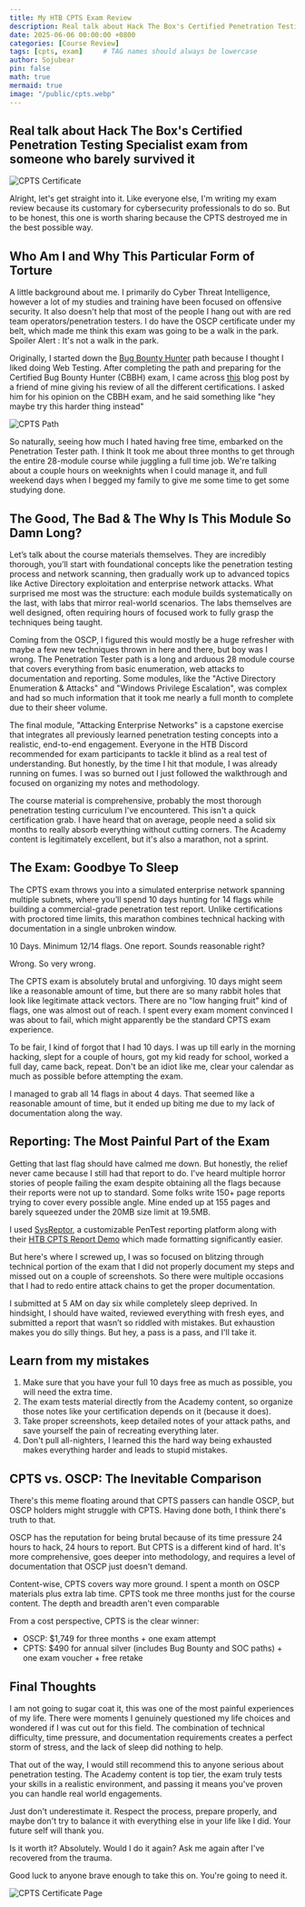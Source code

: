 ```yaml
---
title: My HTB CPTS Exam Review
description: Real talk about Hack The Box's Certified Penetration Testing Specialist exam from someone who barely survived it
date: 2025-06-06 00:00:00 +0800
categories: [Course Review]
tags: [cpts, exam]     # TAG names should always be lowercase
author: Sojubear
pin: false
math: true
mermaid: true
image: "/public/cpts.webp"
---
```

## Real talk about Hack The Box's Certified Penetration Testing Specialist exam from someone who barely survived it

![CPTS Certificate](/public/lv58zP0Nc1rigRR47QTY0v21HfHBkBGe.jpg)

Alright, let's get straight into it. Like everyone else, I'm writing my exam review because its customary for cybersecurity professionals to do so. But to be honest, this one is worth sharing because the CPTS destroyed me in the best possible way.

## Who Am I and Why This Particular Form of Torture

A little background about me. I primarily do Cyber Threat Intelligence, however a lot of my studies and training have been focused on offensive security. It also doesn't help that most of the people I hang out with are red team operators/penetration testers. I do have the OSCP certificate under my belt, which made me think this exam was going to be a walk in the park. Spoiler Alert : It's not a walk in the park.

Originally, I started down the [Bug Bounty Hunter](https://academy.hackthebox.com/achievement/1087749/path/17) path because I thought I liked doing Web Testing. After completing the path and preparing for the Certified Bug Bounty Hunter (CBBH) exam, I came across [this](https://gatari.dev/posts/certified-cert-collector/?trk=feed_main-feed-card_feed-article-content) blog post by a friend of mine giving his review of all the different certifications. I asked him for his opinion on the CBBH exam, and he said something like "hey maybe try this harder thing instead" 

![CPTS Path](/public/Pasted%20image%2020250605215752.png)

So naturally, seeing how much I hated having free time, embarked on the Penetration Tester path. I think It took me about three months to get through the entire 28-module course while juggling a full time job. We're talking about a couple hours on weeknights when I could manage it, and full weekend days when I begged my family to give me some time to get some studying done.
## The Good, The Bad & The Why Is This Module So Damn Long?

Let’s talk about the course materials themselves. They are incredibly thorough, you’ll start with foundational concepts like the penetration testing process and network scanning, then gradually work up to advanced topics like Active Directory exploitation and enterprise network attacks. What surprised me most was the structure: each module builds systematically on the last, with labs that mirror real-world scenarios. The labs themselves are well designed, often requiring hours of focused work to fully grasp the techniques being taught.

Coming from the OSCP, I figured this would mostly be a huge refresher with maybe a few new techniques thrown in here and there, but boy was I wrong. The Penetration Tester path is a long and arduous 28 module course that covers everything from basic enumeration, web attacks to documentation and reporting. Some modules, like the "Active Directory Enumeration & Attacks" and "Windows Privilege Escalation", was complex and had so much information that it took me nearly a full month to complete due to their sheer volume.

The final module, "Attacking Enterprise Networks" is a capstone exercise that integrates all previously learned penetration testing concepts into a realistic, end-to-end engagement. Everyone in the HTB Discord recommended for exam participants to tackle it blind as a real test of understanding. But honestly, by the time I hit that module, I was already running on fumes.  I was so burned out I just followed the walkthrough and focused on organizing my notes and methodology.

The course material is comprehensive, probably the most thorough penetration testing curriculum I've encountered. This isn't a quick certification grab. I have heard that on average, people need a solid six months to really absorb everything without cutting corners. The Academy content is legitimately excellent, but it's also a marathon, not a sprint.

## The Exam: Goodbye To Sleep

The CPTS exam throws you into a simulated enterprise network spanning multiple subnets, where you’ll spend 10 days hunting for 14 flags while building a commercial-grade penetration test report. Unlike certifications with proctored time limits, this marathon combines technical hacking with documentation in a single unbroken window. 

10 Days. Minimum 12/14 flags. One report. Sounds reasonable right?

Wrong. So very wrong.

The CPTS exam is absolutely brutal and unforgiving. 10 days might seem like a reasonable amount of time, but there are so many rabbit holes that look like legitimate attack vectors. There are no "low hanging fruit" kind of flags, one was almost out of reach. I spent every exam moment convinced I was about to fail, which might apparently be the standard CPTS exam experience.

To be fair, I kind of forgot that I had 10 days. I was up till early in the morning hacking, slept for a couple of hours, got my kid ready for school, worked a full day, came back, repeat. Don't be an idiot like me, clear your calendar as much as possible before attempting the exam.

I managed to grab all 14 flags in about 4 days. That seemed like a reasonable amount of time, but it ended up biting me due to my lack of documentation along the way.

## Reporting: The Most Painful Part of the Exam

Getting that last flag should have calmed me down. But honestly, the relief never came because I still had that report to do. I've heard multiple horror stories of people failing the exam despite obtaining all the flags because their reports were not up to standard. Some folks write 150+ page reports trying to cover every possible angle. Mine ended up at 155 pages and barely squeezed under the 20MB size limit at 19.5MB.

I used [SysReptor](https://docs.sysreptor.com/), a customizable PenTest reporting platform along with their [HTB CPTS Report Demo](https://docs.sysreptor.com/htb-reporting-with-sysreptor/) which made formatting significantly easier.

But here's where I screwed up, I was so focused on blitzing through technical portion of the exam that I did not properly document my steps and missed out on a couple of screenshots. So there were multiple occasions that I had to redo entire attack chains to get the proper documentation. 

I submitted at 5 AM on day six while completely sleep deprived. In hindsight, I should have waited, reviewed everything with fresh eyes, and submitted a report that wasn’t so riddled with mistakes. But exhaustion makes you do silly things. But hey, a pass is a pass, and I'll take it.
## Learn from my mistakes

1. Make sure that you have your full 10 days free as much as possible, you will need the extra time.
2. The exam tests material directly from the Academy content, so organize those notes like your certification depends on it (because it does).
3. Take proper screenshots, keep detailed notes of your attack paths, and save yourself the pain of recreating everything later.
4. Don't pull all-nighters, I learned this the hard way being exhausted makes everything harder and leads to stupid mistakes.

## CPTS vs. OSCP: The Inevitable Comparison

There's this meme floating around that CPTS passers can handle OSCP, but OSCP holders might struggle with CPTS. Having done both, I think there's truth to that.

OSCP has the reputation for being brutal because of its time pressure 24 hours to hack, 24 hours to report. But CPTS is a different kind of hard. It's more comprehensive, goes deeper into methodology, and requires a level of documentation that OSCP just doesn't demand.

Content-wise, CPTS covers way more ground. I spent a month on OSCP materials plus extra lab time. CPTS took me three months just for the course content. The depth and breadth aren't even comparable

From a cost perspective, CPTS is the clear winner:
- OSCP: $1,749 for three months + one exam attempt
- CPTS: $490 for annual silver (includes Bug Bounty and SOC paths) + one exam voucher + free retake

## Final Thoughts

I am not going to sugar coat it, this was one of the most painful experiences of my life. There were moments I genuinely questioned my life choices and wondered if I was cut out for this field. The combination of technical difficulty, time pressure, and documentation requirements creates a perfect storm of stress, and the lack of sleep did nothing to help.

That out of the way, I would still recommend this to anyone serious about penetration testing. The Academy content is top tier, the exam truly tests your skills in a realistic environment, and passing it means you've proven you can handle real world engagements.

Just don't underestimate it. Respect the process, prepare properly, and maybe don't try to balance it with everything else in your life like I did. Your future self will thank you.

Is it worth it? Absolutely. Would I do it again? Ask me again after I've recovered from the trauma.

Good luck to anyone brave enough to take this on. You're going to need it.

![CPTS Certificate Page](/public/HTB%20Certified%20Penetration%20Testing%20Specialist_page-0001.jpg)
